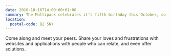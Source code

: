 ```yaml
---
date: 2010-10-16T14:00:00+01:00
summary: The Multipack celebrates it’s fifth birthday this October, so come join us at our regular haunt at the Old Joint Stock in Birmingham for a few drinks.
location:
  postal-code: B2 5NY
---
```

Come along and meet your peers. Share your loves and frustrations with websites and applications with people who can relate, and even offer solutions.

